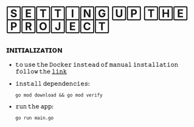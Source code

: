 # 🅂🄴🅃🅃🄸🄽🄶 🅄🄿 🅃🄷🄴 🄿🅁🄾🄹🄴🄲🅃

## ɪɴɪᴛɪᴀʟɪᴢᴀᴛɪᴏɴ
- **𝚝𝚘 𝚞𝚜𝚎 𝚝𝚑𝚎 𝙳𝚘𝚌𝚔𝚎𝚛 𝚒𝚗𝚜𝚝𝚎𝚊𝚍 𝚘𝚏 𝚖𝚊𝚗𝚞𝚊𝚕 𝚒𝚗𝚜𝚝𝚊𝚕𝚕𝚊𝚝𝚒𝚘𝚗 𝚏𝚘𝚕𝚕𝚘𝚠 𝚝𝚑𝚎 [𝚕𝚒𝚗𝚔](https://github.com/lamia-mortis/ai-resolver-docker)**

- **𝚒𝚗𝚜𝚝𝚊𝚕𝚕 𝚍𝚎𝚙𝚎𝚗𝚍𝚎𝚗𝚌𝚒𝚎𝚜:**
    ```
    go mod download && go mod verify
    ```
- **𝚛𝚞𝚗 𝚝𝚑𝚎 𝚊𝚙𝚙:**
    ```
    go run main.go
    ```    
